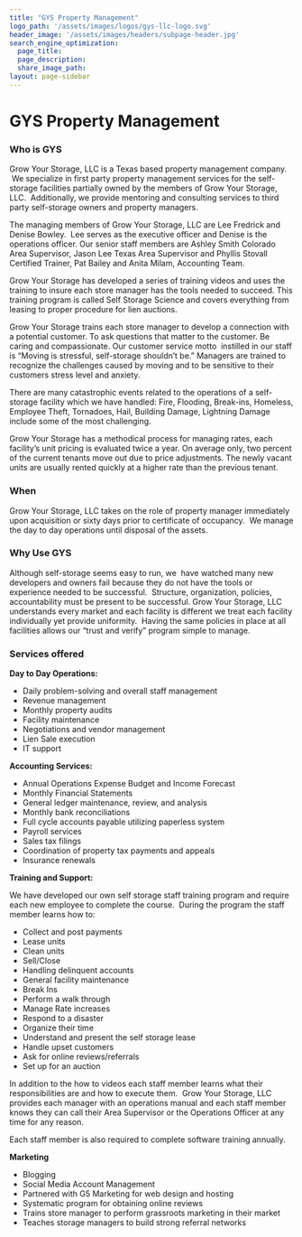 ```yaml
---
title: "GYS Property Management"
logo_path: '/assets/images/logos/gys-llc-logo.svg'
header_image: '/assets/images/headers/subpage-header.jpg'
search_engine_optimization:
  page_title:
  page_description:
  share_image_path:
layout: page-sidebar
---
```

# GYS Property Management

### Who is GYS

Grow Your Storage, LLC is a Texas based property management company. &nbsp;We specialize in first party property management services for the self-storage facilities partially owned by the members of Grow Your Storage, LLC. &nbsp;Additionally, we provide mentoring and consulting services to third party self-storage owners and property managers.

The managing members of Grow Your Storage, LLC are Lee Fredrick and Denise Bowley. &nbsp;Lee serves as the executive officer and Denise is the operations officer. Our senior staff members are Ashley Smith Colorado Area Supervisor, Jason Lee Texas Area Supervisor and Phyllis Stovall Certified Trainer, Pat Bailey and Anita Milam, Accounting Team.

Grow Your Storage has developed a series of training videos and uses the training to insure each store manager has the tools needed to succeed. This training program is called Self Storage Science and covers everything from leasing to proper procedure for lien auctions.

Grow Your Storage trains each store manager to develop a connection with a potential customer. To ask questions that matter to the customer. Be caring and compassionate. Our customer service motto &nbsp;instilled in our staff is “Moving is stressful, self-storage shouldn’t be.” Managers are trained to recognize the challenges caused by moving and to be sensitive to their customers stress level and anxiety.

There are many catastrophic events related to the operations of a self-storage facility which we have handled: Fire, Flooding, Break-ins, Homeless, Employee Theft, Tornadoes, Hail, Building Damage, Lightning Damage include some of the most challenging.

Grow Your Storage has a methodical process for managing rates, each facility’s unit pricing is evaluated twice a year. On average only, two percent of the current tenants move out due to price adjustments. The newly vacant units are usually rented quickly at a higher rate than the previous tenant.

### When

Grow Your Storage, LLC takes on the role of property manager immediately upon acquisition or sixty days prior to certificate of occupancy. &nbsp;We manage the day to day operations until disposal of the assets.

### Why Use GYS

Although self-storage seems easy to run, we &nbsp;have watched many new developers and owners fail because they do not have the tools or experience needed to be successful. &nbsp;Structure, organization, policies, accountability must be present to be successful. Grow Your Storage, LLC understands every market and each facility is different we treat each facility individually yet provide uniformity. &nbsp;Having the same policies in place at all facilities allows our “trust and verify” program simple to manage.

### Services offered

**Day to Day Operations:**

* Daily problem-solving and overall staff management
* Revenue management
* Monthly property audits
* Facility maintenance
* Negotiations and vendor management
* Lien Sale execution
* IT support

**Accounting Services:**

* Annual Operations Expense Budget and Income Forecast
* Monthly Financial Statements
* General ledger maintenance, review, and analysis
* Monthly bank reconciliations
* Full cycle accounts payable utilizing paperless system
* Payroll services
* Sales tax filings
* Coordination of property tax payments and appeals
* Insurance renewals

**Training and Support:**

We have developed our own self storage staff training program and require each new employee to complete the course. &nbsp;During the program the staff member learns how to:

* Collect and post payments
* Lease units
* Clean units
* Sell/Close
* Handling delinquent accounts
* General facility maintenance
* Break Ins
* Perform a walk through
* Manage Rate increases
* Respond to a disaster
* Organize their time
* Understand and present the self storage lease
* Handle upset customers
* Ask for online reviews/referrals
* Set up for an auction

In addition to the how to videos each staff member learns what their responsibilities are and how to execute them. &nbsp;Grow Your Storage, LLC provides each manager with an operations manual and each staff member knows they can call their Area Supervisor or the Operations Officer at any time for any reason.

Each staff member is also required to complete software training annually.

**Marketing**

* Blogging
* Social Media Account Management
* Partnered with G5 Marketing for web design and hosting
* Systematic program for obtaining online reviews
* Trains store manager to perform grassroots marketing in their market
* Teaches storage managers to build strong referral networks